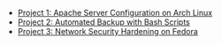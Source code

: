    - [Project 1: Apache Server Configuration on Arch Linux](https://github.com/ndraia/Portfolio/blob/main/SysAdmin/Project1-ApacheServerConfig/README.md)
   - [Project 2: Automated Backup with Bash Scripts]()
   - [Project 3: Network Security Hardening on Fedora]()
